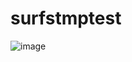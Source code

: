 # surfstmptest

![image](https://user-images.githubusercontent.com/110220338/182533630-c3d706e8-052f-4859-a72b-f989acd59f4f.png)

